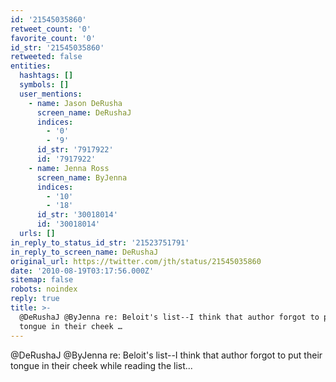 ```yaml
---
id: '21545035860'
retweet_count: '0'
favorite_count: '0'
id_str: '21545035860'
retweeted: false
entities:
  hashtags: []
  symbols: []
  user_mentions:
    - name: Jason DeRusha
      screen_name: DeRushaJ
      indices:
        - '0'
        - '9'
      id_str: '7917922'
      id: '7917922'
    - name: Jenna Ross
      screen_name: ByJenna
      indices:
        - '10'
        - '18'
      id_str: '30018014'
      id: '30018014'
  urls: []
in_reply_to_status_id_str: '21523751791'
in_reply_to_screen_name: DeRushaJ
original_url: https://twitter.com/jth/status/21545035860
date: '2010-08-19T03:17:56.000Z'
sitemap: false
robots: noindex
reply: true
title: >-
  @DeRushaJ @ByJenna re: Beloit's list--I think that author forgot to put their
  tongue in their cheek …
---
```


@DeRushaJ @ByJenna re: Beloit's list--I think that author forgot to put their tongue in their cheek while reading the list...